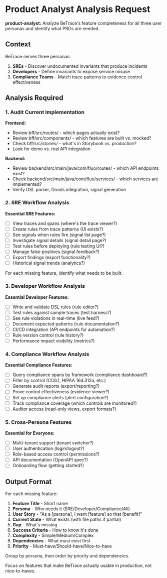 # Product Analyst Analysis Request

**product-analyst:** Analyze BeTrace's feature completeness for all three user personas and identify what PRDs are needed.

## Context

BeTrace serves three personas:
1. **SREs** - Discover undocumented invariants that produce incidents
2. **Developers** - Define invariants to expose service misuse
3. **Compliance Teams** - Match trace patterns to evidence control effectiveness

## Analysis Required

### 1. Audit Current Implementation
**Frontend:**
- Review bff/src/routes/ - which pages actually exist?
- Review bff/src/components/ - which features are built vs. mocked?
- Check bff/src/stories/ - what's in Storybook vs. production?
- Look for demo vs. real API integration

**Backend:**
- Review backend/src/main/java/com/fluo/routes/ - which API endpoints exist?
- Check backend/src/main/java/com/fluo/services/ - which services are implemented?
- Verify DSL parser, Drools integration, signal generation

### 2. SRE Workflow Analysis
**Essential SRE Features:**
- [ ] View traces and spans (where's the trace viewer?)
- [ ] Create rules from trace patterns (UI exists?)
- [ ] See signals when rules fire (signal list page?)
- [ ] Investigate signal details (signal detail page?)
- [ ] Test rules before deploying (rule testing UI?)
- [ ] Manage false positives (signal feedback?)
- [ ] Export findings (export functionality?)
- [ ] Historical signal trends (analytics?)

For each missing feature, identify what needs to be built.

### 3. Developer Workflow Analysis
**Essential Developer Features:**
- [ ] Write and validate DSL rules (rule editor?)
- [ ] Test rules against sample traces (test harness?)
- [ ] See rule violations in real-time (live feed?)
- [ ] Document expected patterns (rule documentation?)
- [ ] CI/CD integration (API endpoints for automation?)
- [ ] Rule version control (rule history?)
- [ ] Performance impact visibility (metrics?)

### 4. Compliance Workflow Analysis
**Essential Compliance Features:**
- [ ] Query compliance spans by framework (compliance dashboard?)
- [ ] Filter by control (CC6.1, HIPAA 164.312a, etc.)
- [ ] Generate audit reports (export/reporting?)
- [ ] Prove control effectiveness (evidence viewer?)
- [ ] Set up compliance alerts (alert configuration?)
- [ ] Track compliance coverage (which controls are monitored?)
- [ ] Auditor access (read-only views, export formats?)

### 5. Cross-Persona Features
**Essential for Everyone:**
- [ ] Multi-tenant support (tenant switcher?)
- [ ] User authentication (login/logout?)
- [ ] Role-based access control (permissions?)
- [ ] API documentation (OpenAPI spec?)
- [ ] Onboarding flow (getting started?)

## Output Format

For each missing feature:
1. **Feature Title** - Short name
2. **Persona** - Who needs it (SRE/Developer/Compliance/All)
3. **User Story** - "As a [persona], I want [feature] so that [benefit]"
4. **Current State** - What exists (with file paths if partial)
5. **Gap** - What's missing
6. **Success Criteria** - How to know it's done
7. **Complexity** - Simple/Medium/Complex
8. **Dependencies** - What must exist first
9. **Priority** - Must-have/Should-have/Nice-to-have

Group by persona, then order by priority and dependencies.

Focus on features that make BeTrace actually usable in production, not nice-to-haves.
